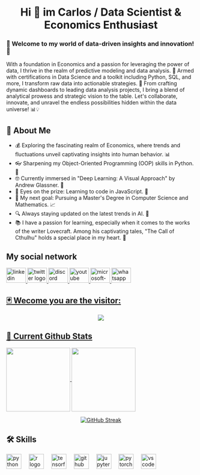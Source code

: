 <h1 align="center">Hi 👋 im Carlos / Data Scientist & Economics Enthusiast

### 🌟 Welcome to my world of data-driven insights and innovation! 🌟
With a foundation in Economics and a passion for leveraging the power of data, I thrive in the realm of predictive modeling and data analysis. 💼 Armed with certifications in Data Science and a toolkit including Python, SQL, and more, I transform raw data into actionable strategies. 🚀 From crafting dynamic dashboards to leading data analysis projects, I bring a blend of analytical prowess and strategic vision to the table. Let's collaborate, innovate, and unravel the endless possibilities hidden within the data universe! 📊💡



## 🚀 About Me
- 💰 Exploring the fascinating realm of Economics, where trends and fluctuations unveil captivating insights into human behavior. 📊
- 👓 Sharpening my Object-Oriented Programming (OOP) skills in Python. 🐍
- 🤓 Currently immersed in "Deep Learning: A Visual Approach" by Andrew Glassner. 📖
- 👀 Eyes on the prize: Learning to code in JavaScript. 🎡
- 🎯 My next goal: Pursuing a Master's Degree in Computer Science and Mathematics. 📈
- 🔍 Always staying updated on the latest trends in AI. 🤖
- 📚 I have a passion for learning, especially when it comes to the works of the writer Lovecraft. Among his captivating tales, "The Call of Cthulhu" holds a special place in my heart. 🦑

## My social network
<div align="left">
  <a href="https://www.linkedin.com/in/carlosortizg" target="_blank"><img src="https://raw.githubusercontent.com/maurodesouza/profile-readme-generator/master/src/assets/icons/social/linkedin/default.svg" width="52" height="40" alt="linkedin logo"  /><www.google.com>
  <a href="https://twitter.com/Carlosortiz_210" target="_blank"><img src="https://raw.githubusercontent.com/maurodesouza/profile-readme-generator/master/src/assets/icons/social/twitter/default.svg" width="52" height="40" alt="twitter logo"  />
  <img src="https://raw.githubusercontent.com/maurodesouza/profile-readme-generator/master/src/assets/icons/social/discord/default.svg" width="52" height="40" alt="discord logo"  />
  <a href="https://www.youtube.com/channel/UCzhSePFUjdlc_2NE3CPK-5g" target="_blank"><img src="https://raw.githubusercontent.com/maurodesouza/profile-readme-generator/master/src/assets/icons/social/youtube/default.svg" width="52" height="40" alt="youtube logo"  />
  <a href="mailto:carlosortiz-21@outlook.com" target="_blank"><img src="https://raw.githubusercontent.com/maurodesouza/profile-readme-generator/master/src/assets/icons/social/microsoft-outlook/default.svg" width="52" height="40" alt="microsoft-outlook logo"  />
  <a href="https://wa.me/+573118106883" target="_blank"><img src="https://raw.githubusercontent.com/maurodesouza/profile-readme-generator/master/src/assets/icons/social/whatsapp/default.svg" width="52" height="40" alt="whatsapp logo"  />
</div>


###
## 🃏 Wecome you are the visitor: 
<div align="center">
  <img src="https://profile-counter.glitch.me/carlosortiz-21/count.svg?"  />
</div>

###
## 🦾 Current Github Stats 
<a href="https://github.com/anuraghazra/github-readme-stats">
  <img height=170 align="center" src="https://github-readme-stats.vercel.app/api?username=carlosortiz-21&show_icons=true&theme=shadow_blue" />
</a>
<a href="https://github.com/anuraghazra/convoychat">
  <img height=170 align="center" src="https://github-readme-stats.vercel.app/api/top-langs?username=CarlosOrtiz-21&show_icons=true&theme=shadow_blue&layout=compact&langs_count=8&card_width=20" />
</a>
<div align="center">
  
<a href="https://git.io/streak-stats"><img src="https://github-readme-streak-stats.herokuapp.com?user=CarlosOrtiz-21&theme=shadow-blue" alt="GitHub Streak" /></a>
  


  
<div align="left">
 
## 🛠 Skills
<div align="left">
  <img src="https://cdn.jsdelivr.net/gh/devicons/devicon/icons/python/python-original.svg" height="40" alt="python logo"  />
  <img width="12" />
  <img src="https://cdn.jsdelivr.net/gh/devicons/devicon/icons/r/r-original.svg" height="40" alt="r logo"  />
  <img width="12" />
  <img src="https://cdn.jsdelivr.net/gh/devicons/devicon/icons/tensorflow/tensorflow-original.svg" height="40" alt="tensorflow logo"  />
  <img width="12" />
  <img src="https://cdn.jsdelivr.net/gh/devicons/devicon/icons/github/github-original.svg" height="40" alt="github logo"  />
  <img width="12" />
  <img src="https://cdn.jsdelivr.net/gh/devicons/devicon/icons/jupyter/jupyter-original.svg" height="40" alt="jupyter logo"  />
  <img width="12" />
  <img src="https://cdn.jsdelivr.net/gh/devicons/devicon/icons/pytorch/pytorch-original.svg" height="40" alt="pytorch logo"  />
  <img width="12" />
  <img src="https://cdn.jsdelivr.net/gh/devicons/devicon/icons/vscode/vscode-original.svg" height="40" alt="vscode logo"  />
</div>
